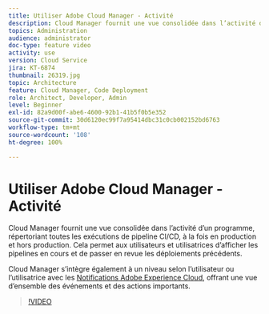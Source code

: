 ```yaml
---
title: Utiliser Adobe Cloud Manager - Activité
description: Cloud Manager fournit une vue consolidée dans l’activité d’un programme, répertoriant toutes les exécutions de pipeline CI/CD, à la fois en production et hors production. Cela permet aux utilisateurs et utilisatrices d’afficher les pipelines en cours et de passer en revue les déploiements précédents.
topics: Administration
audience: administrator
doc-type: feature video
activity: use
version: Cloud Service
jira: KT-6874
thumbnail: 26319.jpg
topic: Architecture
feature: Cloud Manager, Code Deployment
role: Architect, Developer, Admin
level: Beginner
exl-id: 82a9d00f-abe6-4600-92b1-41b5f0b5e352
source-git-commit: 30d6120ec99f7a95414dbc31c0cb002152bd6763
workflow-type: tm+mt
source-wordcount: '108'
ht-degree: 100%

---
```


# Utiliser Adobe Cloud Manager - Activité

Cloud Manager fournit une vue consolidée dans l’activité d’un programme, répertoriant toutes les exécutions de pipeline CI/CD, à la fois en production et hors production. Cela permet aux utilisateurs et utilisatrices d’afficher les pipelines en cours et de passer en revue les déploiements précédents.

Cloud Manager s’intègre également à un niveau selon l’utilisateur ou l’utilisatrice avec les [Notifications Adobe Experience Cloud](https://experienceleague.adobe.com/docs/experience-manager-cloud-manager/using/how-to-use/notifications.html?lang=fr), offrant une vue d’ensemble des événements et des actions importants.

>[!VIDEO](https://video.tv.adobe.com/v/26319?quality=12&learn=on)
